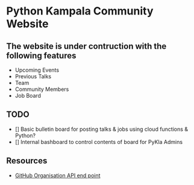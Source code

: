 # Python Kampala Community Website

## The website is under contruction with the following features

- Upcoming Events
- Previous Talks
- Team
- Community Members
- Job Board

## TODO

- [] Basic bulletin board for posting talks & jobs using cloud functions & Python?
- [] Internal bashboard to control contents of board for PyKla Admins

## Resources

- [GitHub Organisation API end point](https://api.github.com/orgs/pykla/members)
